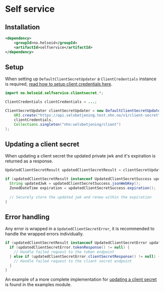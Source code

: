 # Self service

## Installation
```xml
<dependency>
    <groupId>no.helseid</groupId>
    <artifactId>selfservice</artifactId>
</dependency>
```

## Setup
When setting up `DefaultClientSecretUpdater` a `ClientCredentials` instance is required, [read how to setup client credentials here](../client/readme.md).

```java
import no.helseid.selfservice.clientsecret.*;

ClientCredentials clientCredentials = ...;

ClientSecretUpdater clientSecretUpdater = new DefaultClientSecretUpdater(
    URI.create("https://api.selvbetjening.test.nhn.no/v1/client-secret"),
    clientCredentials,
    Collections.singleton("nhn:selvbetjening/client")
);
```

## Updating a client secret
When updating a client secret the updated private jwk and it's expiration is returned as a response.

```java
UpdatedClientSecretResult updatedClientSecretResult = clientSecretUpdater.updateClientSecret();

if (updatedClientSecretResult instanceof UpdatedClientSecretSuccess updatedClientSecretSuccess) {
  String updatedJwk = updatedClientSecretSuccess.jsonWebKey();
  ZonedDateTime expiration = updatedClientSecretSuccess.expiration();
  
  // Securely store the updated jwk and renew within the expiration
}
```

## Error handling
Any error is wrapped in a `UpdatedClientSecretError`, it is recommended to handle the wrapped errors individually.
```java
if (updatedClientSecretResult instanceof UpdatedClientSecretError updatedClientSecretError) {
  if (updatedClientSecretError.tokenResponse() != null) {
    // Handle failed request to the token endpoint
  } else if (updatedClientSecretError.clientSecretResponse() != null) {
    // Handle failed request to the client secret endpoint
  }
}
```

An example of a more complete implementation for [updating a client secret](../examples/src/main/java/no/helseid/examples/SelfServiceClientSecretRotationExample.java) is found in the examples module.